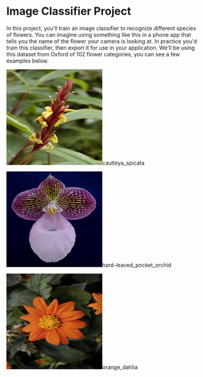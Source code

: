 
# Image Classifier Project

In this project, you'll train an image classifier to recognize different species of flowers. You can imagine using something like this in a phone app that tells you the name of the flower your camera is looking at. In practice you'd train this classifier, then export it for use in your application. We'll be using this dataset from Oxford of 102 flower categories, you can see a few examples below.



<img width="250" height="250" src='https://github.com/maleksaati/Image_Classifier_Project/blob/main/test_images/cautleya_spicata.jpg' width=500px>cautleya_spicata</img>

<img width="250" height="250" src='https://github.com/maleksaati/Image_Classifier_Project/blob/main/test_images/hard-leaved_pocket_orchid.jpg' width=500px>hard-leaved_pocket_orchid
</img>


<img width="250" height="250" src='https://github.com/maleksaati/Image_Classifier_Project/blob/main/test_images/orange_dahlia.jpg' width=500px>orange_dahlia</img>




